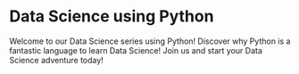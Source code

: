 # Data Science using Python
Welcome to our Data Science series using Python!
Discover why Python is a fantastic language to learn Data Science!
Join us and start your Data Science adventure today!